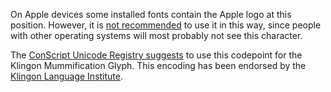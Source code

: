 On Apple devices some installed fonts contain the Apple logo at this position. However,
it is [not recommended](http://hea-www.harvard.edu/~fine/OSX/unicode_apple_logo.html) to
use it in this way, since people with other operating systems will most probably not
see this character.

The [ConScript Unicode Registry suggests](http://www.evertype.com/standards/csur/klingon.html)
to use this codepoint for the Klingon Mummification Glyph. This encoding has
been endorsed by the [Klingon Language Institute](http://www.kli.org/).
